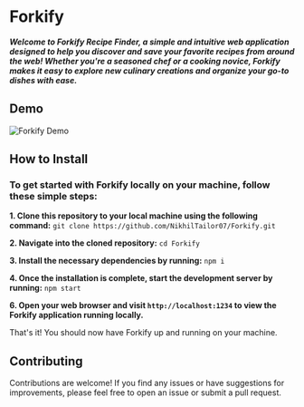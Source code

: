 # Forkify

**_Welcome to Forkify Recipe Finder, a simple and intuitive web application designed to help you discover and save your favorite recipes from around the web! Whether you're a seasoned chef or a cooking novice, Forkify makes it easy to explore new culinary creations and organize your go-to dishes with ease._**

## Demo

![Forkify Demo](demo.gif)

## How to Install

### To get started with Forkify locally on your machine, follow these simple steps:

**1. Clone this repository to your local machine using the following command:**
`git clone https://github.com/NikhilTailor07/Forkify.git`

**2. Navigate into the cloned repository:**
`cd Forkify`

**3. Install the necessary dependencies by running:**
`npm i`

**4. Once the installation is complete, start the development server by running:**
`npm start`

**6. Open your web browser and visit `http://localhost:1234` to view the Forkify application running locally.**

That's it! You should now have Forkify up and running on your machine.

## Contributing

Contributions are welcome! If you find any issues or have suggestions for improvements, please feel free to open an issue or submit a pull request.
